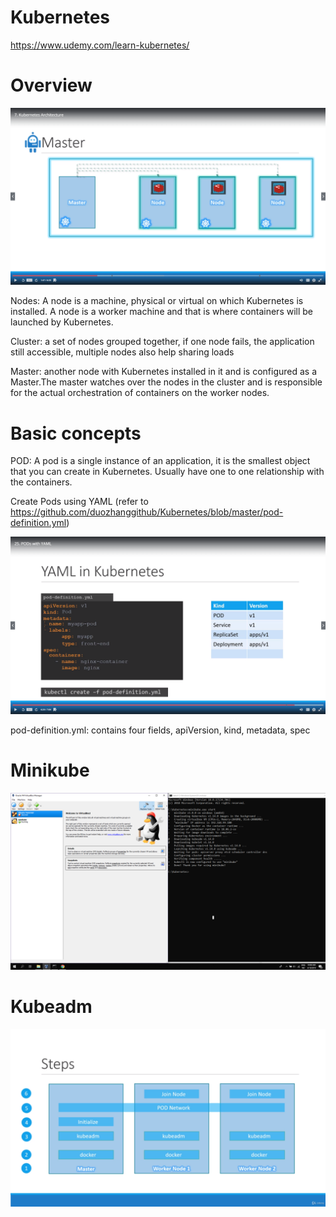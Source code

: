 # Kubernetes
https://www.udemy.com/learn-kubernetes/

# Overview

 ![Alt Text](https://github.com/duozhanggithub/Kubernetes/blob/master/Kubernets%20architecture.png)

Nodes: A node is a machine, physical or virtual on which Kubernetes is installed. A node is a worker machine and that is where containers will be launched by Kubernetes.

Cluster: a set of nodes grouped together, if one node fails, the application still accessible, multiple nodes also help sharing loads

Master: another node with Kubernetes installed in it and is configured as a Master.The master watches over the nodes in the cluster and is responsible for the actual orchestration of containers on the worker nodes.

# Basic concepts

POD: A pod is a single instance of an application, it is the smallest object that you can create in Kubernetes. Usually have one to one relationship with the containers.

Create Pods using YAML (refer to https://github.com/duozhanggithub/Kubernetes/blob/master/pod-definition.yml)

![Alt Text](https://github.com/duozhanggithub/Kubernetes/blob/master/YAML%20for%20pod.png)

pod-definition.yml: contains four fields, apiVersion, kind, metadata, spec

# Minikube

![Alt Text](https://github.com/duozhanggithub/Kubernetes/blob/master/Minikube.png)

# Kubeadm

![Alt Text](https://github.com/duozhanggithub/Kubernetes/blob/master/Kuberadm.png)
